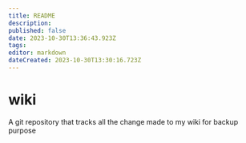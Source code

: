 ```yaml
---
title: README
description: 
published: false
date: 2023-10-30T13:36:43.923Z
tags: 
editor: markdown
dateCreated: 2023-10-30T13:30:16.723Z
---
```


# wiki
A git repository that tracks all the change made to my wiki for backup purpose
